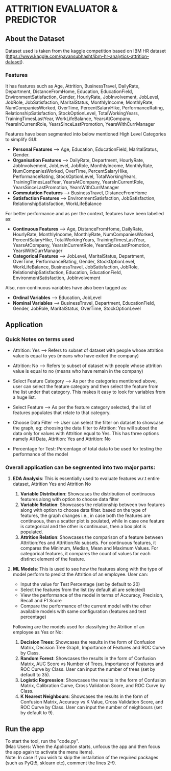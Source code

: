 # ATTRITION EVALUATOR & PREDICTOR

## About the Dataset
Dataset used is taken from the kaggle competition based on IBM HR dataset (https://www.kaggle.com/pavansubhasht/ibm-hr-analytics-attrition-dataset).  

### Features
It has features such as Age, Attrition, BusinessTravel, DailyRate, Department, DistanceFromHome, Education, EducationField, EnvironmentSatisfaction, Gender, HourlyRate, JobInvolvement, JobLevel, JobRole, JobSatisfaction, MaritalStatus, MonthlyIncome, MonthlyRate, NumCompaniesWorked, OverTime, PercentSalaryHike, PerformanceRating, RelationshipSatisfaction, StockOptionLevel, TotalWorkingYears, TrainingTimesLastYear, WorkLifeBalance, YearsAtCompany, YearsInCurrentRole, YearsSinceLastPromotion, YearsWithCurrManager

Features have been segmented into below mentioned High Level Categories to simplify GUI:    
* **Personal Features** --> Age, Education, EducationField, MaritalStatus, Gender. 
* **Organisation Features** --> DailyRate, Department, HourlyRate, JobInvolvement, JobLevel, JobRole, MonthlyIncome, MonthlyRate, NumCompaniesWorked, OverTime, PercentSalaryHike, PerformanceRating, StockOptionLevel, TotalWorkingYears, TrainingTimesLastYear, YearsAtCompany, YearsInCurrentRole, YearsSinceLastPromotion, YearsWithCurrManager
* **Commutation Features** --> BusinessTravel, DistanceFromHome
* **Satisfaction Features** --> EnvironmentSatisfaction, JobSatisfaction, RelationshipSatisfaction, WorkLifeBalance

For better performance and as per the context, features have been labelled as:
* **Continuous Features** --> Age, DistanceFromHome, DailyRate, HourlyRate, MonthlyIncome, MonthlyRate, NumCompaniesWorked, PercentSalaryHike, TotalWorkingYears, TrainingTimesLastYear, YearsAtCompany, YearsInCurrentRole, YearsSinceLastPromotion, YearsWithCurrManager
* **Categorical Features** --> JobLevel, MaritalStatus, Department, OverTime, PerformanceRating, Gender, StockOptionLevel, WorkLifeBalance, BusinessTravel, JobSatisfaction, JobRole, RelationshipSatisfaction, Education, EducationField, EnvironmentSatisfaction, JobInvolvement

Also, non-continuous variables have also been tagged as:
* **Ordinal Variables** --> Education, JobLevel
* **Nominal Variables** --> BusinessTravel, Department, EducationField, Gender, JobRole, MaritalStatus, OverTime, StockOptionLevel


## Application

### Quick Notes on terms used

* Attrition: Yes --> Refers to subset of dataset with people whose attrition value is equal to yes (means who have exited the company)

* Attrition: No --> Refers to subset of dataset with people whose attrition value is equal to no (means who have remain in the company)

* Select Feature Category --> As per the categories mentioned above, user can select the feature category and then select the feature from the list under that category. This makes it easy to look for variables from a huge list.

* Select Feature --> As per the feature category selected, the list of features populates that relate to that category.

* Choose Data Filter --> User can select the filter on dataset to showcase the graph, eg: choosing the data filter to Attrition: Yes will subset the data only for values with Attrition equal to Yes. This has three options namely All Data, Attrition: Yes and Attrition: No

* Percentage for Test: Percentage of total data to be used for testing the performance of the model


### Overall application can be segmented into two major parts:

1. **EDA Analysis**: This is essentially used to evaluate features w.r.t entire dataset, Attrition Yes and Attrition No
    1. **Variable Distribution**: Showcases the distribution of continuous features along with option to choose data filter
    2. **Variable Relation**: Showcases the relationship between two features along with option to choose data filter. based on the type of features, the graph changes i.e., in case both the features are continuous, then a scatter plot is poulated, while in case one feature is categorical and the other is continuous, then a box plot is populated.
    3. **Attrition Relation**: Showcases the comparison of a feature between Attrition:Yes and Attrition:No subsets. For continuous features, it compares the Minimum, Median, Mean and Maximum Values. For categorical features, it compares the count of values for each distinct element of the feature.

2. **ML Models**: This is used to see how the features along with the type of model perform to predict the Attrition of an employee. User can:
    * Input the value for Test Percentage (set by default to 20)
    * Select the features from the list (by default all are selected)
    * View the performance of the model in terms of Accuracy, Precision, Recall and F1 Score
    * Compare the performance of the current model with the other available models with same configuration (features and test percentage)
    
    Following are the models used for classifying the Atrition of an employee as Yes or No:
    1. **Decision Trees**: Showcases the results in the form of Confusion Matrix, Decision Tree Graph, Importance of Features and ROC Curve by Class.
    2. **Random Forest**: Showcases the results in the form of Confusion Matrix, AUC Score vs Number of Trees, Importance of Features and ROC Curve by Class. User can input the number of trees (set by default to 35).
    3. **Logistic Regression**: Showcases the results in the form of Confusion Matrix, Calibration Curve, Cross Validation Score, and ROC Curve by Class.
    4. **K Nearest Neighbours**: Showcases the results in the form of Confusion Matrix, Accuracy vs K Value, Cross Validation Score, and ROC Curve by Class. User can input the number of neighbours (set by default to 9).
    





## Run the app
To start the tool, run the "code.py".  
(Mac Users: When the Application starts, unfocus the app and then focus the app again to activate the menu items).  
Note: In case if you wish to skip the installation of the required packages (such as PyQt5, sklearn etc), comment the lines 2-9.


